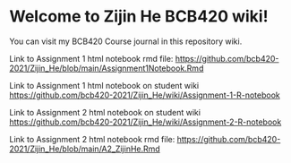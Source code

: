 # Welcome to Zijin He BCB420 wiki!

You can visit my BCB420 Course journal in this repository wiki.

Link to Assignment 1 html notebook rmd file: 
https://github.com/bcb420-2021/Zijin_He/blob/main/Assignment1Notebook.Rmd

Link to Assignment 1 html notebook on student wiki
https://github.com/bcb420-2021/Zijin_He/wiki/Assignment-1-R-notebook

Link to Assignment 2 html notebook on student wiki
https://github.com/bcb420-2021/Zijin_He/wiki/Assignment-2-R-notebook

Link to Assignment 2 html notebook rmd file: 
https://github.com/bcb420-2021/Zijin_He/blob/main/A2_ZijinHe.Rmd
